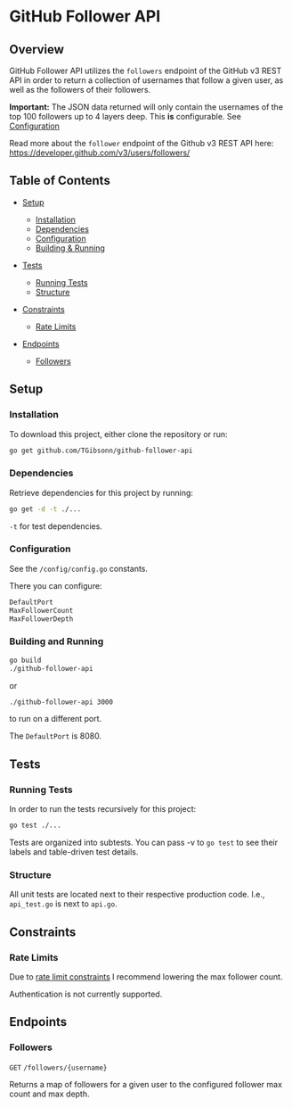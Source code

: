 # GitHub Follower API

## Overview

GitHub Follower API utilizes the `followers` endpoint of the GitHub v3 REST API in order to return a collection of usernames that follow a given user, as well as the followers of their followers.

**Important:** The JSON data returned will only contain the usernames of the top 100 followers up to 4 layers deep. This **is** configurable. See [Configuration](#configuration)

Read more about the `follower` endpoint of the Github v3 REST API here: <https://developer.github.com/v3/users/followers/>

## Table of Contents

- [Setup](#setup)

  - [Installation](#installation)
  - [Dependencies](#dependencies)
  - [Configuration](#configuration)
  - [Building & Running](#building-and-running)

- [Tests](#tests)
  - [Running Tests](#running-tests)
  - [Structure](#structure)
- [Constraints](#constraints)
  - [Rate Limits](#rate-limits)
- [Endpoints](#endpoints)
  - [Followers](#followers)

## Setup

### Installation

To download this project, either clone the repository or run:

```bash
go get github.com/TGibsonn/github-follower-api
```

### Dependencies

Retrieve dependencies for this project by running:

```bash
go get -d -t ./...
```

`-t` for test dependencies.

### Configuration

See the `/config/config.go` constants.

There you can configure:

```bash
DefaultPort
MaxFollowerCount
MaxFollowerDepth
```

### Building and Running

```bash
go build
./github-follower-api
```

or

```bash
./github-follower-api 3000
```

to run on a different port.

The `DefaultPort` is 8080.

## Tests

### Running Tests

In order to run the tests recursively for this project:

```bash
go test ./...
```

Tests are organized into subtests. You can pass -v to `go test` to see their labels and table-driven test details.

### Structure

All unit tests are located next to their respective production code. I.e., `api_test.go` is next to `api.go`.

## Constraints

### Rate Limits

Due to [rate limit constraints](https://developer.github.com/v3/#rate-limiting) I recommend lowering the max follower count.

Authentication is not currently supported.

## Endpoints

### Followers

`GET` `/followers/{username}`

Returns a map of followers for a given user to the configured follower max count and max depth.